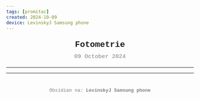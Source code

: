 ```yaml
---
tags: [promitac]
created: 2024-10-09
device: LevinskyJ Samsung phone
---
```

<div style="text-align: center; font-size: 1.6em; font-weight: bold; padding: 10px 0; font-family: Courier New">
  Fotometrie
</div>

<div style="text-align: center; color: gray; font-size: 1.1em; margin-bottom: 20px; font-family: Courier New">  09 October 2024
</div>

---



---

<div style="text-align: center; color: gray; font-size: 0.9em; margin-top: 40px; font-family: Courier New">
  Obsidian na: <strong>LevinskyJ Samsung phone</strong>
</div>
